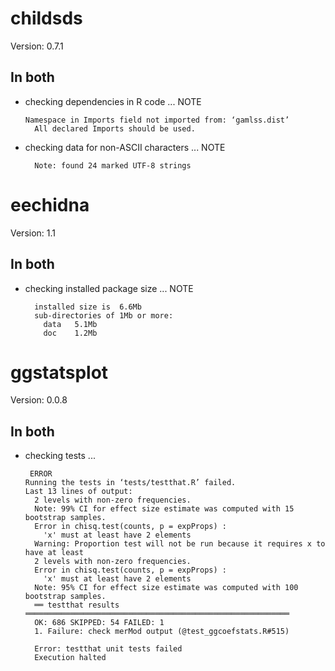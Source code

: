 # childsds

Version: 0.7.1

## In both

*   checking dependencies in R code ... NOTE
    ```
    Namespace in Imports field not imported from: ‘gamlss.dist’
      All declared Imports should be used.
    ```

*   checking data for non-ASCII characters ... NOTE
    ```
      Note: found 24 marked UTF-8 strings
    ```

# eechidna

Version: 1.1

## In both

*   checking installed package size ... NOTE
    ```
      installed size is  6.6Mb
      sub-directories of 1Mb or more:
        data   5.1Mb
        doc    1.2Mb
    ```

# ggstatsplot

Version: 0.0.8

## In both

*   checking tests ...
    ```
     ERROR
    Running the tests in ‘tests/testthat.R’ failed.
    Last 13 lines of output:
      2 levels with non-zero frequencies.
      Note: 99% CI for effect size estimate was computed with 15 bootstrap samples.
      Error in chisq.test(counts, p = expProps) : 
        'x' must at least have 2 elements
      Warning: Proportion test will not be run because it requires x to have at least 
      2 levels with non-zero frequencies.
      Error in chisq.test(counts, p = expProps) : 
        'x' must at least have 2 elements
      Note: 95% CI for effect size estimate was computed with 100 bootstrap samples.
      ══ testthat results  ═══════════════════════════════════════════════════════════
      OK: 686 SKIPPED: 54 FAILED: 1
      1. Failure: check merMod output (@test_ggcoefstats.R#515) 
      
      Error: testthat unit tests failed
      Execution halted
    ```

